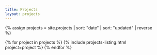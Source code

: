 ```yaml
---
title: Projects
layout: projects
---
```

{% assign projects = site.projects | sort: "date" | sort: "updated" | reverse %}

{% for project in projects %}
    {% include projects-listing.html project=project %}
{% endfor %}